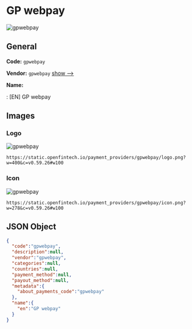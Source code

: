 
# GP webpay 
![gpwebpay](https://static.openfintech.io/payment_providers/gpwebpay/logo.png?w=400&c=v0.59.26#w100)  

## General 
 
**Code:** `gpwebpay` 
 
**Vendor:** `gpwebpay` [show -->](/vendors/gpwebpay/) 
 
**Name:** 
 
:	[EN] GP webpay 
 

## Images 

### Logo 
 
![gpwebpay](https://static.openfintech.io/payment_providers/gpwebpay/logo.png?w=400&c=v0.59.26#w100)  

```
https://static.openfintech.io/payment_providers/gpwebpay/logo.png?w=400&c=v0.59.26#w100
```  

### Icon 
 
![gpwebpay](https://static.openfintech.io/payment_providers/gpwebpay/icon.png?w=278&c=v0.59.26#w100)  

```
https://static.openfintech.io/payment_providers/gpwebpay/icon.png?w=278&c=v0.59.26#w100
```  

## JSON Object 

```json
{
  "code":"gpwebpay",
  "description":null,
  "vendor":"gpwebpay",
  "categories":null,
  "countries":null,
  "payment_method":null,
  "payout_method":null,
  "metadata":{
    "about_payments_code":"gpwebpay"
  },
  "name":{
    "en":"GP webpay"
  }
}
```  
